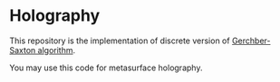 # Holography
This repository is the implementation of discrete version of [Gerchber-Saxton algorithm](https://en.wikipedia.org/wiki/Gerchberg%E2%80%93Saxton_algorithm).

You may use this code for metasurface holography.
